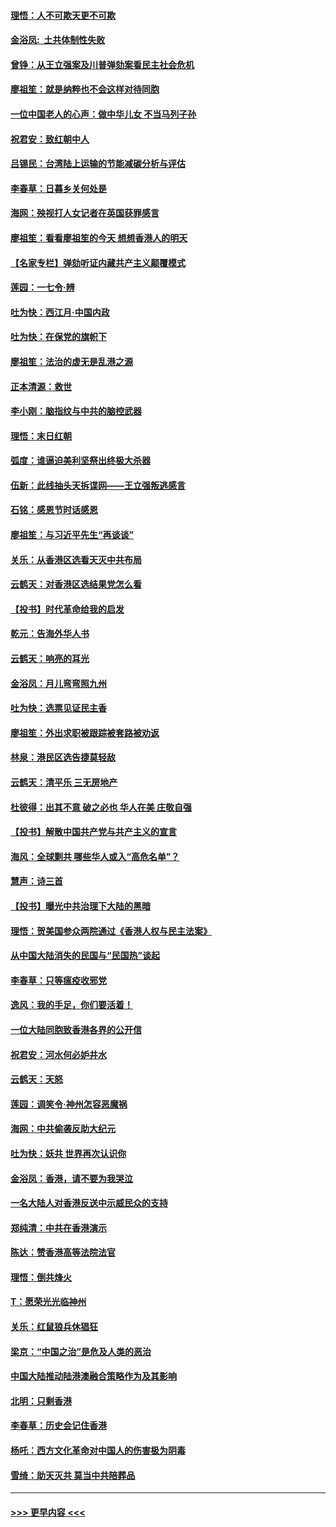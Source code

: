 #### [理悟：人不可欺天更不可欺](../pages/nsc993/n11699657.md?t=12041755) 
#### [金浴凤:  土共体制性失败](../pages/nsc993/n11699361.md?t=12041755) 
#### [曾铮：从王立强案及川普弹劾案看民主社会危机](../pages/nsc993/n11699318.md?t=12041755) 
#### [廖祖笙：就是纳粹也不会这样对待同胞](../pages/nsc993/n11697658.md?t=12041755) 
#### [一位中国老人的心声：做中华儿女 不当马列子孙](../pages/nsc993/n11697525.md?t=12041755) 
#### [祝君安：致红朝中人](../pages/nsc993/n11697518.md?t=12041755) 
#### [吕锡民：台湾陆上运输的节能减碳分析与评估](../pages/nsc993/n11694983.md?t=12041755) 
#### [李春草：日暮乡关何处是](../pages/nsc993/n11694805.md?t=12041755) 
#### [海网：殃视打人女记者在英国获罪感言](../pages/nsc993/n11693832.md?t=12041755) 
#### [廖祖笙：看看廖祖笙的今天 想想香港人的明天](../pages/nsc993/n11693707.md?t=12041755) 
#### [【名家专栏】弹劾听证内藏共产主义颠覆模式](../pages/nsc993/n11693563.md?t=12041755) 
#### [莲园：一七令‧辨](../pages/nsc993/n11692558.md?t=12041755) 
#### [吐为快：西江月·中国内政](../pages/nsc993/n11692071.md?t=12041755) 
#### [吐为快：在保党的旗帜下](../pages/nsc993/n11691188.md?t=12041755) 
#### [廖祖笙：法治的虚无是乱港之源](../pages/nsc993/n11690605.md?t=12041755) 
#### [正本清源：救世](../pages/nsc993/n11689134.md?t=12041755) 
#### [李小刚：脑指纹与中共的脑控武器](../pages/nsc993/n11688900.md?t=12041755) 
#### [理悟：末日红朝](../pages/nsc993/n11688829.md?t=12041755) 
#### [弧度：谁逼迫美利坚祭出终极大杀器](../pages/nsc993/n11688735.md?t=12041755) 
#### [伍新：此线抽头天拆谍网——王立强叛逃感言](../pages/nsc993/n11687981.md?t=12041755) 
#### [石铭：感恩节时话感恩](../pages/nsc993/n11687568.md?t=12041755) 
#### [廖祖笙：与习近平先生“再谈谈”](../pages/nsc993/n11687005.md?t=12041755) 
#### [关乐：从香港区选看天灭中共布局](../pages/nsc993/n11686647.md?t=12041755) 
#### [云鹤天：对香港区选结果党怎么看](../pages/nsc993/n11686216.md?t=12041755) 
#### [【投书】时代革命给我的启发](../pages/nsc993/n11684287.md?t=12041755) 
#### [乾元：告海外华人书](../pages/nsc993/n11684044.md?t=12041755) 
#### [云鹤天：响亮的耳光](../pages/nsc993/n11684254.md?t=12041755) 
#### [金浴凤：月儿弯弯照九州](../pages/nsc993/n11684231.md?t=12041755) 
#### [吐为快：选票见证民主香](../pages/nsc993/n11684206.md?t=12041755) 
#### [廖祖笙：外出求职被跟踪被套路被劝返](../pages/nsc993/n11683874.md?t=12041755) 
#### [林泉：港民区选告捷莫轻敌](../pages/nsc993/n11683930.md?t=12041755) 
#### [云鹤天：清平乐 三无房地产](../pages/nsc993/n11681521.md?t=12041755) 
#### [杜彼得：出其不意 破之必也 华人在美 庄敬自强](../pages/nsc993/n11679554.md?t=12041755) 
#### [【投书】解散中国共产党与共产主义的宣言](../pages/nsc993/n11679177.md?t=12041755) 
#### [海风：全球剿共 哪些华人或入“高危名单”？](../pages/nsc993/n11678617.md?t=12041755) 
#### [慧声：诗三首](../pages/nsc993/n11678848.md?t=12041755) 
#### [【投书】曝光中共治理下大陆的黑暗](../pages/nsc993/n11678674.md?t=12041755) 
#### [理悟：贺美国参众两院通过《香港人权与民主法案》](../pages/nsc993/n11678104.md?t=12041755) 
#### [从中国大陆消失的民国与“民国热”谈起](../pages/nsc993/n11678075.md?t=12041755) 
#### [李春草：只等瘟疫收邪党](../pages/nsc993/n11677308.md?t=12041755) 
#### [逸风：我的手足，你们要活着！](../pages/nsc993/n11676352.md?t=12041755) 
#### [一位大陆同胞致香港各界的公开信](../pages/nsc993/n11675761.md?t=12041755) 
#### [祝君安：河水何必妒井水](../pages/nsc993/n11675746.md?t=12041755) 
#### [云鹤天：天怒](../pages/nsc993/n11675718.md?t=12041755) 
#### [莲园：调笑令‧神州怎容恶魔祸](../pages/nsc993/n11675648.md?t=12041755) 
#### [海网：中共偷袭反助大纪元](../pages/nsc993/n11673515.md?t=12041755) 
#### [吐为快：妖共 世界再次认识你](../pages/nsc993/n11673506.md?t=12041755) 
#### [金浴凤：香港，请不要为我哭泣](../pages/nsc993/n11673248.md?t=12041755) 
#### [一名大陆人对香港反送中示威民众的支持](../pages/nsc993/n11672615.md?t=12041755) 
#### [郑纯清：中共在香港演示](../pages/nsc993/n11670539.md?t=12041755) 
#### [陈达：赞香港高等法院法官](../pages/nsc993/n11669542.md?t=12041755) 
#### [理悟：倒共烽火](../pages/nsc993/n11668844.md?t=12041755) 
#### [T：愿荣光光临神州](../pages/nsc993/n11668421.md?t=12041755) 
#### [关乐：红鼠狼兵休猖狂](../pages/nsc993/n11668378.md?t=12041755) 
#### [梁京：“中国之治”是危及人类的恶治](../pages/nsc993/n11668328.md?t=12041755) 
#### [中国大陆推动陆港澳融合策略作为及其影响](../pages/nsc993/n11668157.md?t=12041755) 
#### [北明：只剩香港](../pages/nsc993/n11668002.md?t=12041755) 
#### [李春草：历史会记住香港](../pages/nsc993/n11667927.md?t=12041755) 
#### [杨吒：西方文化革命对中国人的伤害极为阴毒](../pages/nsc993/n11664521.md?t=12041755) 
#### [雪绮：助天灭共 莫当中共陪葬品](../pages/nsc993/n11662650.md?t=12041755) 

----
#### [ >>> 更早内容 <<< ](../indexes/nsc993-earlier.md)
